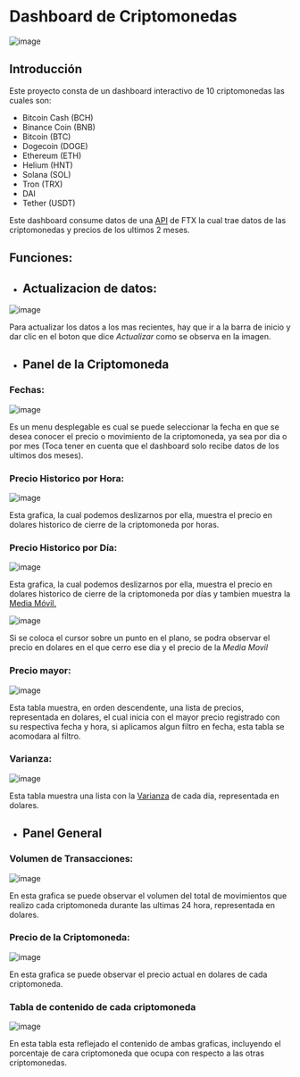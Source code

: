 # Dashboard de Criptomonedas


![image](Imagenes/Panel_Cripto.png)

## Introducción
Este proyecto consta de un dashboard interactivo de 10 criptomonedas las cuales son:

* Bitcoin Cash (BCH)
* Binance Coin (BNB)
* Bitcoin (BTC)
* Dogecoin (DOGE)
* Ethereum (ETH)
* Helium (HNT)
* Solana (SOL)
* Tron (TRX)
* DAI
* Tether (USDT)

Este dashboard consume datos de una [API](https://docs.ftx.com/#overview) de FTX la cual trae datos de las criptomonedas y precios de los ultimos 2 meses.

## Funciones:

* ## Actualizacion de datos:

![image](Imagenes/Actualizacion_Datos.png)

Para actualizar los datos a los mas recientes, hay que ir a la barra de inicio y dar clic en el boton que dice *Actualizar* como se observa en la imagen.

* ## Panel de la Criptomoneda

### Fechas: 

![image](Imagenes/Fechas.png)

Es un menu desplegable es cual se puede seleccionar la fecha en que se desea conocer el precio o movimiento de la criptomoneda, ya sea por dia o por mes (Toca tener en cuenta que el dashboard solo recibe datos de los ultimos dos meses).

### Precio Historico por Hora:

![image](Imagenes/Precio_Historico_Hora.png)

Esta grafica, la cual podemos deslizarnos por ella, muestra el precio en dolares historico de cierre de la criptomoneda por horas.

### Precio Historico por Día:

![image](Imagenes/Precio_Historico_Dia_1.png)

Esta grafica, la cual podemos deslizarnos por ella, muestra el precio en dolares historico de cierre de la criptomoneda por días y tambien muestra la [Media Móvil. ](https://economipedia.com/definiciones/media-movil.html)

![image](Imagenes/Precio_Historico_Dia_2.png)

Si se coloca el cursor sobre un punto en el plano, se podra observar el precio en dolares en el que cerro ese dia y el precio de la *Media Movil*

### Precio mayor:

![image](Imagenes/Precio_mayor.png)

Esta tabla muestra, en orden descendente, una lista de precios, representada en dolares, el cual inicia con el mayor precio registrado con su respectiva fecha y hora, si aplicamos algun filtro en fecha, esta tabla se acomodara al filtro.

### Varianza:

![image](Imagenes/Varianza.png)

Esta tabla muestra una lista con la [Varianza](https://economipedia.com/definiciones/varianza.html#:~:text=La%20varianza%20es%20una%20medida,la%20desviaci%C3%B3n%20t%C3%ADpica%20al%20cuadrado) de cada dia, representada en dolares.

* ## Panel General

### Volumen de Transacciones:

![image](Imagenes/Volumen_Transacciones.png)

En esta grafica se puede observar el volumen del total de movimientos que realizo cada criptomoneda durante las ultimas 24 hora, representada en dolares.

### Precio de la Criptomoneda:

![image](Imagenes/Precio_cripto.png)

En esta grafica se puede observar el precio actual en dolares de cada criptomoneda.

### Tabla de contenido de cada criptomoneda

![image](Imagenes/Tabla_Contenido_Cripto.png)

En esta tabla esta reflejado el contenido de ambas graficas, incluyendo el porcentaje de cara criptomoneda que ocupa con respecto a las otras criptomonedas.